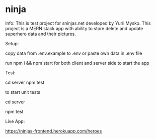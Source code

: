 # ninja
Info:
This is test project for sninjas.net developed by Yurii Mysko.
This project is a MERN stack app with ability to store delete and update superhero data and their pictures.

Setup:

copy data from .env.example to .env or paste own data in .env file

run npm i && npm start for both client and server side to start the app

Test:

cd server
npm test

to start unit tests

cd server

npm test


Live App:

https://ninjas-frontend.herokuapp.com/heroes
